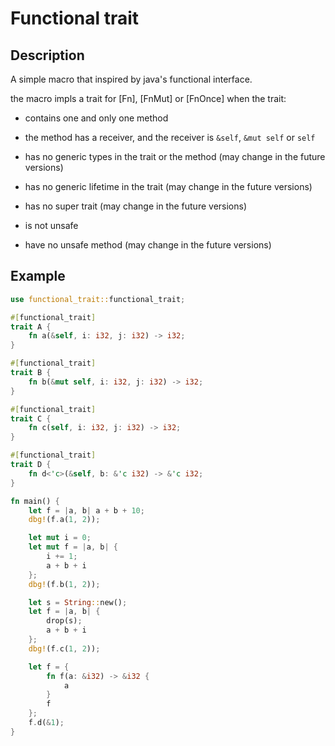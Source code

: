 # Functional trait

## Description

A simple macro that inspired by java's functional interface.

the macro impls a trait for [Fn], [FnMut] or [FnOnce] when the trait:

- contains one and only one method

- the method has a receiver, and the receiver is `&self`, `&mut self` or `self`

- has no generic types in the trait or the method (may change in the future versions)

- has no generic lifetime in the trait (may change in the future versions)

- has no super trait (may change in the future versions)

- is not unsafe

- have no unsafe method (may change in the future versions)

## Example

```rust
use functional_trait::functional_trait;

#[functional_trait]
trait A {
    fn a(&self, i: i32, j: i32) -> i32;
}

#[functional_trait]
trait B {
    fn b(&mut self, i: i32, j: i32) -> i32;
}

#[functional_trait]
trait C {
    fn c(self, i: i32, j: i32) -> i32;
}

#[functional_trait]
trait D {
    fn d<'c>(&self, b: &'c i32) -> &'c i32;
}

fn main() {
    let f = |a, b| a + b + 10;
    dbg!(f.a(1, 2));

    let mut i = 0;
    let mut f = |a, b| {
        i += 1;
        a + b + i
    };
    dbg!(f.b(1, 2));

    let s = String::new();
    let f = |a, b| {
        drop(s);
        a + b + i
    };
    dbg!(f.c(1, 2));

    let f = {
        fn f(a: &i32) -> &i32 {
            a
        }
        f
    };
    f.d(&1);
}

```
